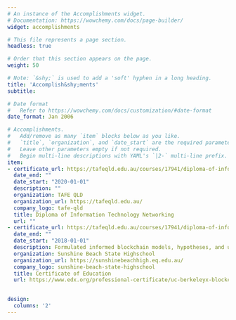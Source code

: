 ```yaml
---
# An instance of the Accomplishments widget.
# Documentation: https://wowchemy.com/docs/page-builder/
widget: accomplishments

# This file represents a page section.
headless: true

# Order that this section appears on the page.
weight: 50

# Note: `&shy;` is used to add a 'soft' hyphen in a long heading.
title: 'Accomplish&shy;ments'
subtitle:

# Date format
#   Refer to https://wowchemy.com/docs/customization/#date-format
date_format: Jan 2006

# Accomplishments.
#   Add/remove as many `item` blocks below as you like.
#   `title`, `organization`, and `date_start` are the required parameters.
#   Leave other parameters empty if not required.
#   Begin multi-line descriptions with YAML's `|2-` multi-line prefix.
item:
- certificate_url: https://tafeqld.edu.au/courses/17941/diploma-of-information-technology-networking
  date_end: ""
  date_start: "2020-01-01"
  description: ""
  organization: TAFE QLD
  organization_url: https://tafeqld.edu.au/
  company_logo: tafe-qld
  title: Diploma of Information Technology Networking
  url: ""
- certificate_url: https://tafeqld.edu.au/courses/17941/diploma-of-information-technology-networking
  date_end: ""
  date_start: "2018-01-01"
  description: Formulated informed blockchain models, hypotheses, and use cases.
  organization: Sunshine Beach State Highschool
  organization_url: https://sunshinebeachhigh.eq.edu.au/
  company_logo: sunshine-beach-state-highschool
  title: Certificate of Education
  url: https://www.edx.org/professional-certificate/uc-berkeleyx-blockchain-fundamentals
  

design:
  columns: '2' 
---
```

